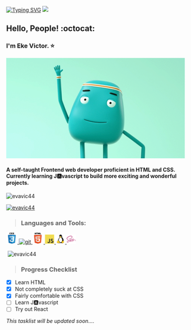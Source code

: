 [![Typing SVG](https://readme-typing-svg.herokuapp.com?font=Ubuntu&color=039383&size=25&center=true&width=800&height=35&lines=Frontend+Web+Developer+;Open+Source+%F0%9F%9F%A9)](https://git.io/typing-svg)
<img src="https://user-images.githubusercontent.com/73097560/115834477-dbab4500-a447-11eb-908a-139a6edaec5c.gif">
## Hello, People! :octocat:
### I'm Eke Victor. :star:
![Welcome](welcome.gif?raw=true "Welcome")


#### A self-taught Frontend web developer proficient in HTML and CSS. Currently learning J:a:vascript to build more exciting and wonderful projects.
<p align="left"> <img src="https://komarev.com/ghpvc/?username=evavic44&label=Profile%20views&color=0e75b6&style=flat" alt="evavic44" /> </p>


<p align="left"> <a href="https://twitter.com/evavic44" target="_blank"><img src="https://img.shields.io/twitter/follow/evavic44?logo=twitter&style=for-the-badge" alt="evavic44" /></a> </p>


<!-- Languages & Tools I use -->
> ### Languages and Tools:
<p align="left"> <a href="https://www.w3schools.com/css/" target="_blank"> <img src="https://raw.githubusercontent.com/devicons/devicon/master/icons/css3/css3-original-wordmark.svg" alt="css3" width="30" height="30"/> </a> <a href="https://git-scm.com/" target="_blank"> <img src="https://www.vectorlogo.zone/logos/git-scm/git-scm-icon.svg" alt="git" width="25" height="25"/> </a> <a href="https://www.w3.org/html/" target="_blank"> <img src="https://raw.githubusercontent.com/devicons/devicon/master/icons/html5/html5-original-wordmark.svg" alt="html5" width="30" height="30"/> </a> <a href="https://developer.mozilla.org/en-US/docs/Web/JavaScript" target="_blank"> <img src="https://raw.githubusercontent.com/devicons/devicon/master/icons/javascript/javascript-original.svg" alt="javascript" width="25" height="25"/> </a> <a href="https://www.linux.org/" target="_blank"> <img src="https://raw.githubusercontent.com/devicons/devicon/master/icons/linux/linux-original.svg" alt="linux" width="25" height="25"/> </a> <a href="https://sass-lang.com" target="_blank"> <img src="https://raw.githubusercontent.com/devicons/devicon/master/icons/sass/sass-original.svg" alt="sass" width="25" height="25"/> </a> </p>

<p>&nbsp;<img align="center" src="https://github-readme-stats.vercel.app/api?username=evavic44&show_icons=true&theme=tokyonight&locale=en" alt="evavic44" /></p>

> ### Progress Checklist

- [x] Learn HTML
- [x] Not completely suck at CSS
- [x] Fairly comfortable with CSS
- [ ] Learn J:a:vascript 
- [ ] Try out React

*This tasklist will be updated soon....*
